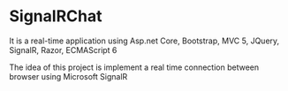 # SignalRChat
It is a real-time application using Asp.net Core, Bootstrap, MVC 5, JQuery, SignalR, Razor, ECMAScript 6

The idea of this project is implement a real time connection between browser using Microsoft SignalR
